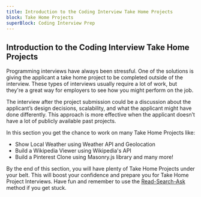 ```yaml
---
title: Introduction to the Coding Interview Take Home Projects
block: Take Home Projects
superBlock: Coding Interview Prep
---
```


## Introduction to the Coding Interview Take Home Projects

Programming interviews have always been stressful. One of the solutions is giving the applicant a take home project to be completed outside of the interview. These types of interviews usually require a lot of work, but they're a great way for employers to see how you might perform on the job.

The interview after the project submission could be a discussion about the applicant’s design decisions, scalability, and what the applicant might have done differently. This approach is more effective when the applicant doesn’t have a lot of publicly available past projects.

In this section you get the chance to work on many Take Home Projects like:

- Show Local Weather using Weather API and Geolocation
- Build a Wikipedia Viewer using Wikipedia's API
- Build a Pinterest Clone using Masonry.js library
  and many more!

By the end of this section, you will have plenty of Take Home Projects under your belt. This will boost your confidence and prepare you for Take Home Project Interviews. Have fun and remember to use the [Read-Search-Ask](https://forum.freecodecamp.org/t/how-to-get-help-when-you-are-stuck/19514) method if you get stuck.
